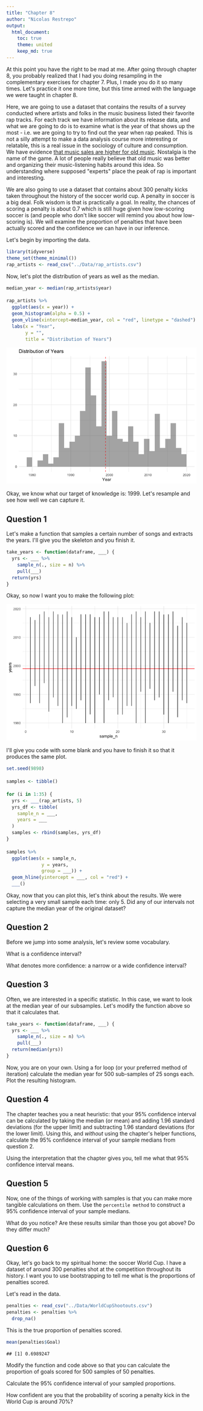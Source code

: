 ```yaml
---
title: "Chapter 8"
author: "Nicolas Restrepo"
output: 
  html_document: 
    toc: true
    theme: united
    keep_md: true
---
```




At this point you have the right to be mad at me. After going through chapter 8, you probably realized that I had you doing resampling in the complementary exercises for chapter 7. Plus, I made you do it so many times. Let's practice it one more time, but this time armed with the language we were taught in chapter 8. 

Here, we are going to use a dataset that contains the results of a survey conducted where artists and folks in the music business listed their favorite rap tracks. For each track we have information about its release data, and what we are going to do is to examine what is the year of that shows up the most - i.e. we are going to try to find out the year when rap peaked. This is not a silly attempt to make a data analysis course more interesting or relatable, this is a real issue in the sociology of culture and consumption. We have evidence [that music sales are higher for old music](https://www.theatlantic.com/ideas/archive/2022/01/old-music-killing-new-music/621339/). Nostalgia is the name of the game. A lot of people really believe that old music was better and organizing their music-listening habits around this idea. So understanding where supposed "experts" place the peak of rap is important and interesting. 

We are also going to use a dataset that contains about 300 penalty kicks taken throughout the history of the soccer world cup. A penalty in soccer is a big deal. Folk wisdom is that is practically a goal. In reality, the chances of scoring a penalty is about 0.7 which is still huge given how low-scoring soccer is (and people who don't like soccer will remind you about how low-scoring is). We will examine the proportion of penalties that have been actually scored and the confidence we can have in our inference. 

Let's begin by importing the data. 


```r
library(tidyverse)
theme_set(theme_minimal())
rap_artists <- read_csv("../Data/rap_artists.csv")
```

Now, let's plot the distribution of years as well as the median. 


```r
median_year <- median(rap_artists$year)

rap_artists %>% 
  ggplot(aes(x = year)) +
  geom_histogram(alpha = 0.5) +
  geom_vline(xintercept=median_year, col = "red", linetype = "dashed") +
  labs(x = "Year", 
       y = "", 
       title = "Distribution of Years")
```

![](chapter_8_files/figure-html/unnamed-chunk-2-1.png)<!-- -->

Okay, we know what our target of knowledge is: 1999. Let's resample and see how well we can capture it. 

## Question 1 

Let's make a function that samples a certain number of songs and extracts the years. I'll give you the skeleton and you finish it. 


```r
take_years <- function(dataframe, ___) {
  yrs <- ___ %>% 
    sample_n(., size = n) %>% 
    pull(___)
  return(yrs)
}
```

Okay, so now I want you to make the following plot: 

![](chapter_8_files/figure-html/unnamed-chunk-4-1.png)<!-- -->

I'll give you code with some blank and you have to finish it so that it produces the same plot. 


```r
set.seed(9898)

samples <- tibble()

for (i in 1:35) {
  yrs <- ___(rap_artists, 5)
  yrs_df <- tibble(
    sample_n = ___, 
    years = ___
  )
  samples <- rbind(samples, yrs_df)
}

samples %>% 
  ggplot(aes(x = sample_n, 
             y = years, 
             group = ___)) +
  geom_hline(yintercept = ___, col = "red") +
  ___() 
```

Okay, now that you can plot this, let's think about the results. We were selecting a very small sample each time: only 5. Did any of our intervals not capture the median year of the original dataset? 

## Question 2 

Before we jump into some analysis, let's review some vocabulary. 

What is a confidence interval? 

What denotes more confidence: a narrow or a wide confidence interval?

## Question 3

Often, we are interested in a specific statistic. In this case, we want to look at the median year of our subsamples. Let's modify the function above so that it calculates that. 


```r
take_years <- function(dataframe, ___) {
  yrs <- ___ %>% 
    sample_n(., size = n) %>% 
    pull(___)
  return(median(yrs))
}
```

Now, you are on your own. Using a for loop (or your preferred method of iteration) calculate the median year for 500 sub-samples of 25 songs each. Plot the resulting histogram. 

## Question 4

The chapter teaches you a neat heuristic: that your 95% confidence interval can be calculated by taking the median (or mean) and adding 1.96 standard deviations (for the upper limit) and subtracting 1.96 standard deviations (for the lower limit). Using this, and *without* using the chapter's helper functions, calculate the 95% confidence interval of your sample medians from question 2. 

Using the interpretation that the chapter gives you, tell me what that 95% confidence interval means.

## Question 5

Now, one of the things of working with samples is that you can make more tangible calculations on them. Use the `percentile method` to construct a 95% confidence interval of your sample medians. 

What do you notice? Are these results similar than those you got above? Do they differ much? 

## Question 6

Okay, let's go back to my spiritual home: the soccer World Cup. I have a dataset of around 300 penalties shot at the competition throughout its history. I want you to use bootstrapping to tell me what is the proportions of penalties scored. 

Let's read in the data. 


```r
penalties <- read_csv("../Data/WorldCupShootouts.csv")
penalties <- penalties %>% 
  drop_na()
```

This is the true proportion of penalties scored. 


```r
mean(penalties$Goal)
```

```
## [1] 0.6989247
```

Modify the function and code above so that you can calculate the proportion of goals scored for 500 samples of 50 penalties. 

Calculate the 95% confidence interval of your sampled proportions. 

How confident are you that the probability of scoring a penalty kick in the World Cup is around 70%? 


